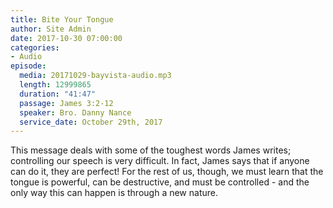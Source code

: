```yaml
---
title: Bite Your Tongue
author: Site Admin
date: 2017-10-30 07:00:00
categories:
- Audio
episode:
  media: 20171029-bayvista-audio.mp3
  length: 12999865
  duration: "41:47"
  passage: James 3:2-12
  speaker: Bro. Danny Nance
  service_date: October 29th, 2017
---
```

This message deals with some of the toughest words James writes; controlling our speech is very difficult. In fact, James says that if anyone can do it, they are perfect! For the rest of us, though, we must learn that the tongue is powerful, can be destructive, and must be controlled - and the only way this can happen is through a new nature.